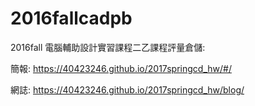 # 2016fallcadpb
2016fall 電腦輔助設計實習課程二乙課程評量倉儲:

簡報: https://40423246.github.io/2017springcd_hw/#/

網誌: https://40423246.github.io/2017springcd_hw/blog/

